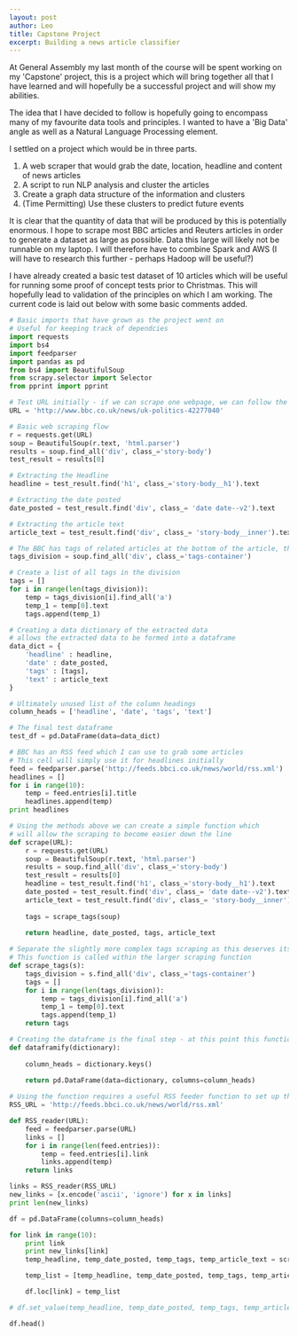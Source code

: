 ```yaml
---
layout: post
author: Leo
title: Capstone Project
excerpt: Building a news article classifier
---
```


At General Assembly my last month of the course will be spent working on my 'Capstone' project, this is a project which will bring together all that I have learned and will hopefully be a successful project and will show my abilities.

The idea that I have decided to follow is hopefully going to encompass many of my favourite data tools and principles. I wanted to have a 'Big Data' angle as well as a Natural Language Processing element. 

I settled on a project which would be in three parts.

1. A web scraper that would grab the date, location, headline and content of news articles
2. A script to run NLP analysis and cluster the articles
3. Create a graph data structure of the information and clusters
4. (Time Permitting) Use these clusters to predict future events

It is clear that the quantity of data that will be produced by this is potentially enormous. I hope to scrape most BBC articles and Reuters articles in order to generate a dataset as large as possible. Data this large will likely not be runnable on my laptop. I will therefore have to combine Spark and AWS (I will have to research this further - perhaps Hadoop will be useful?)

I have already created a basic test dataset of 10 articles which will be useful for running some proof of concept tests prior to Christmas. This will hopefully lead to validation of the principles on which I am working. The current code is laid out below with some basic comments added.

```python
# Basic imports that have grown as the project went on 
# Useful for keeping track of dependcies
import requests
import bs4
import feedparser
import pandas as pd
from bs4 import BeautifulSoup
from scrapy.selector import Selector
from pprint import pprint

# Test URL initially - if we can scrape one webpage, we can follow the same formula repeatedly
URL = 'http://www.bbc.co.uk/news/uk-politics-42277040'

# Basic web scraping flow
r = requests.get(URL)
soup = BeautifulSoup(r.text, 'html.parser')
results = soup.find_all('div', class_='story-body')
test_result = results[0]

# Extracting the Headline
headline = test_result.find('h1', class_='story-body__h1').text

# Extracting the date posted
date_posted = test_result.find('div', class_= 'date date--v2').text

# Extracting the article text
article_text = test_result.find('div', class_= 'story-body__inner').text

# The BBC has tags of related articles at the bottom of the article, this will extract them
tags_division = soup.find_all('div', class_='tags-container')

# Create a list of all tags in the division
tags = []
for i in range(len(tags_division)):
    temp = tags_division[i].find_all('a')
    temp_1 = temp[0].text
    tags.append(temp_1)

# Creating a data dictionary of the extracted data
# allows the extracted data to be formed into a dataframe
data_dict = {
    'headline' : headline,
    'date' : date_posted,
    'tags' : [tags],
    'text' : article_text
}

# Ultimately unused list of the column headings
column_heads = ['headline', 'date', 'tags', 'text']

# The final test dataframe
test_df = pd.DataFrame(data=data_dict)

# BBC has an RSS feed which I can use to grab some articles
# This cell will simply use it for headlines initially
feed = feedparser.parse('http://feeds.bbci.co.uk/news/world/rss.xml')
headlines = []
for i in range(10):
    temp = feed.entries[i].title
    headlines.append(temp)
print headlines

# Using the methods above we can create a simple function which 
# will allow the scraping to become easier down the line
def scrape(URL):
    r = requests.get(URL)
    soup = BeautifulSoup(r.text, 'html.parser')
    results = soup.find_all('div', class_='story-body')
    test_result = results[0]
    headline = test_result.find('h1', class_='story-body__h1').text
    date_posted = test_result.find('div', class_= 'date date--v2').text
    article_text = test_result.find('div', class_= 'story-body__inner').text
    
    tags = scrape_tags(soup)
    
    return headline, date_posted, tags, article_text

# Separate the slightly more complex tags scraping as this deserves its own function
# This function is called within the larger scraping function
def scrape_tags(s):
    tags_division = s.find_all('div', class_='tags-container')
    tags = []
    for i in range(len(tags_division)):
        temp = tags_division[i].find_all('a')
        temp_1 = temp[0].text
        tags.append(temp_1)
    return tags

# Creating the dataframe is the final step - at this point this function doesn't work
def dataframify(dictionary):
    
    column_heads = dictionary.keys()
    
    return pd.DataFrame(data=dictionary, columns=column_heads)

# Using the function requires a useful RSS feeder function to set up the RSS feed
RSS_URL = 'http://feeds.bbci.co.uk/news/world/rss.xml'

def RSS_reader(URL):
    feed = feedparser.parse(URL)
    links = []
    for i in range(len(feed.entries)):
        temp = feed.entries[i].link
        links.append(temp)
    return links

links = RSS_reader(RSS_URL)
new_links = [x.encode('ascii', 'ignore') for x in links]
print len(new_links)

df = pd.DataFrame(columns=column_heads)

for link in range(10):
    print link
    print new_links[link]
    temp_headline, temp_date_posted, temp_tags, temp_article_text = scrape(new_links[link])

    temp_list = [temp_headline, temp_date_posted, temp_tags, temp_article_text]

    df.loc[link] = temp_list

# df.set_value(temp_headline, temp_date_posted, temp_tags, temp_article_text)

df.head()
```